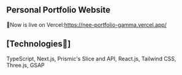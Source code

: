 ## Personal Portfolio Website

🎉Now is live on Vercel:https://nee-portfolio-gamma.vercel.app/

## [Technologies🔧]
TypeScript, Next.js, Prismic's Slice and API, React.js, Tailwind CSS, Three.js, GSAP

